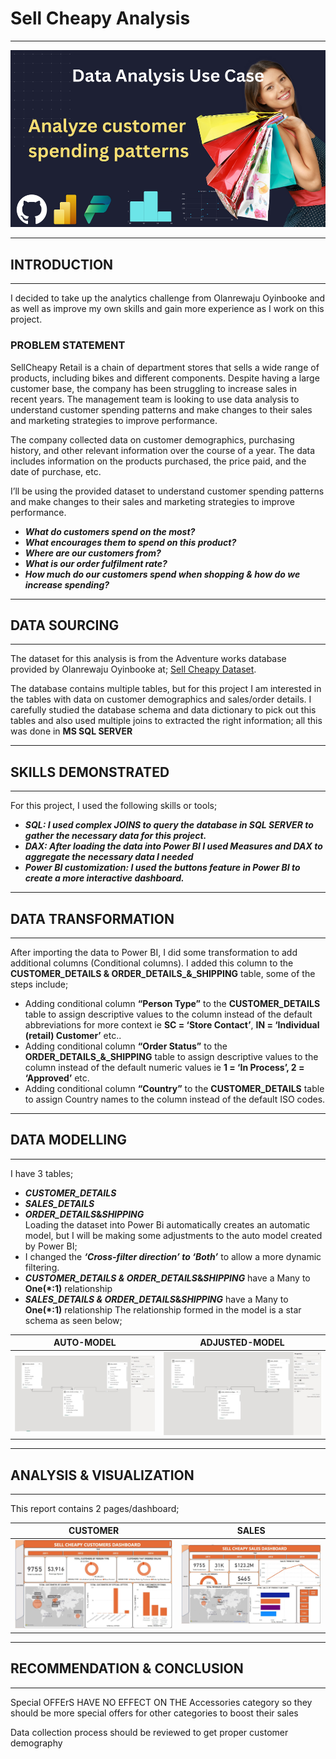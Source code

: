 # Sell Cheapy Analysis
___
![](images/DA_Scenario_2.png)

___
## INTRODUCTION
___
I decided to take up the analytics challenge from Olanrewaju Oyinbooke and as well as improve my own skills and gain more experience as I work on this project.
### PROBLEM STATEMENT
SellCheapy Retail is a chain of department stores that sells a wide range of products, including bikes and different components. Despite having a large customer base, the company has been struggling to increase sales in recent years. The management team is looking to use data analysis to understand customer spending patterns and make changes to their sales and marketing strategies to improve performance.
 
The company collected data on customer demographics, purchasing history, and other relevant information over the course of a year. The data includes information on the products purchased, the price paid, and the date of purchase, etc.

I’ll be using the provided dataset to understand customer spending patterns and make changes to their sales and marketing strategies to improve performance.
*	___What do customers spend on the most?___
*	___What encourages them to spend on this product?___
*	___Where are our customers from?___
*	___What is our order fulfilment rate?___
*	___How much do our customers spend when shopping & how do we increase spending?___
___
## DATA SOURCING
___
The dataset for this analysis is from the Adventure works database provided by Olanrewaju Oyinbooke at; [Sell Cheapy Dataset](https://techcommunity.microsoft.com/t5/educator-developer-blog/data-analysis-challenge-analyze-customer-spending-pattern/ba-p/3719590?WT.mc_id=academic-86947-ooyinbooke).

The database contains multiple tables, but for this project I am interested in the tables with data on customer demographics and sales/order details. I carefully studied the database schema and data dictionary to pick out this tables and also used multiple joins to extracted the right information; all this was done in **MS SQL SERVER**
___
## SKILLS DEMONSTRATED
___
For this project, I used the following skills or tools;
*	___SQL: I used complex JOINS to query the database in SQL SERVER to gather the necessary data for this project.___ 
*	___DAX: After loading the data into Power BI I used Measures and DAX to aggregate the necessary data I needed___
*	___Power BI customization: I used the buttons feature in Power BI to create a more interactive dashboard.___
___
## DATA TRANSFORMATION
___
After importing the data to Power BI, I did some transformation to add additional columns (Conditional columns). I added this column to the **CUSTOMER_DETAILS & ORDER_DETAILS_&_SHIPPING** table, some of the steps include;
*	Adding conditional column **“Person Type”** to the **CUSTOMER_DETAILS** table to assign descriptive values to the column instead of the default abbreviations for more context ie **SC = ‘Store Contact’**, **IN = ‘Individual (retail) Customer’** etc..
*	Adding conditional column **“Order Status”** to the **ORDER_DETAILS_&_SHIPPING** table to assign descriptive values to the column instead of the default numeric values ie __1 = ‘In Process’, 2 = ‘Approved’__ etc.
*	Adding conditional column **“Country”** to the **CUSTOMER_DETAILS** table to assign Country names to the column instead of the default ISO codes.
___
## DATA MODELLING
___
I have 3 tables; 
* ___CUSTOMER_DETAILS___
* ___SALES_DETAILS___
* ___ORDER_DETAILS_&_SHIPPING___  
Loading the dataset into Power Bi automatically creates an automatic model, but I will be making some adjustments to the auto model created by Power BI;
*	I changed the ___‘Cross-filter direction’ to ‘Both’___ to allow a more dynamic filtering.
*	___CUSTOMER_DETAILS & ORDER_DETAILS_&_SHIPPING___ have a Many to **One(*:1)** relationship
*	___SALES_DETAILS & ORDER_DETAILS_&_SHIPPING___ have a Many to **One(*:1)** relationship
The relationship formed in the model is a star schema as seen below;

|AUTO-MODEL|ADJUSTED-MODEL|
|----------|--------------|
|![](images/auto_model.jpg)|![](images/adj_model.jpg)|
___
## ANALYSIS & VISUALIZATION
___
This report contains 2 pages/dashboard; 

|CUSTOMER|SALES|
|----------|--------------|
|![](images/customer_dashboard.jpg)|![](images/sales_dashboard.jpg)|
___
## RECOMMENDATION & CONCLUSION
___


Special OFFErS HAVE NO EFFECT ON THE Accessories category so they should be more special offers for other categories to boost their sales

Data collection process should be reviewed to get proper customer demography


